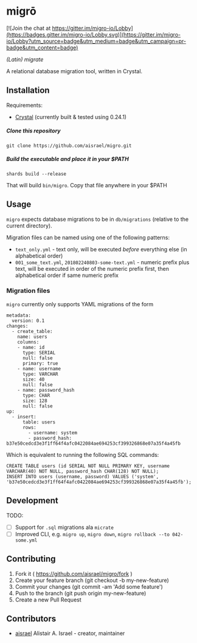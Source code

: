 # migrō

[![Join the chat at https://gitter.im/migro-io/Lobby](https://badges.gitter.im/migro-io/Lobby.svg)](https://gitter.im/migro-io/Lobby?utm_source=badge&utm_medium=badge&utm_campaign=pr-badge&utm_content=badge)
 
_(Latin) migrate_

A relational database migration tool, written in Crystal.

## Installation

Requirements:

* [Crystal](https://crystal-lang.org/) (currently built & tested using 0.24.1)

##### Clone this repository

```
git clone https://github.com/aisrael/migro.git
```

##### Build the executable and place it in your $PATH

```
shards build --release
```

That will build `bin/migro`. Copy that file anywhere in your $PATH

## Usage

`migro` expects database migrations to be in `db/migrations` (relative to the current directory).

Migration files can be named using one of the following patterns:

* `text_only.yml` - text only, will be executed _before_ everything else (in alphabetical order)
* `001_some_text.yml`, `201802240803-some-text.yml` - numeric prefix plus text, will be executed in order of the numeric prefix first, then alphabetical order if same numeric prefix

### Migration files

`migro` currently only supports YAML migrations of the form

```
metadata:
  version: 0.1
changes:
  - create_table:
    name: users
    columns:
    - name: id
      type: SERIAL
      null: false
      primary: true
    - name: username
      type: VARCHAR
      size: 40
      null: false
    - name: password_hash
      type: CHAR
      size: 128
      null: false
up:
  - insert:
      table: users
      rows:
        - username: system
        - password_hash: b37e50cedcd3e3f1ff64f4afc0422084ae694253cf399326868e07a35f4a45fb
```

Which is equivalent to running the following SQL commands:

```
CREATE TABLE users (id SERIAL NOT NULL PRIMARY KEY, username VARCHAR(40) NOT NULL, password_hash CHAR(128) NOT NULL);
INSERT INTO users (username, password) VALUES ('system', 'b37e50cedcd3e3f1ff64f4afc0422084ae694253cf399326868e07a35f4a45fb');
```

## Development

TODO:

* [ ] Support for `.sql` migrations ala `micrate`
* [ ] Improved CLI, e.g. `migro up`, `migro down`, `migro rollback --to 042-some.yml`

## Contributing

1. Fork it ( https://github.com/aisrael/migro/fork )
2. Create your feature branch (git checkout -b my-new-feature)
3. Commit your changes (git commit -am 'Add some feature')
4. Push to the branch (git push origin my-new-feature)
5. Create a new Pull Request

## Contributors

- [aisrael](https://github.com/aisrael) Alistair A. Israel - creator, maintainer
